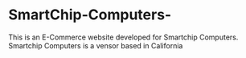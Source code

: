 # SmartChip-Computers-
This is an E-Commerce website developed for Smartchip Computers. Smartchip Computers is a vensor based in California
